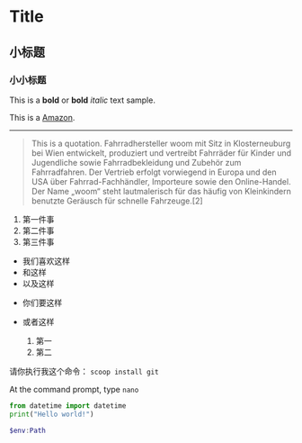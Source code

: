# Title

## 小标题

### 小小标题

This is a **bold** or __bold__  *italic* text sample.

This is a [Amazon](More.md).


---



> This is a quotation. Fahrradhersteller woom mit Sitz in Klosterneuburg bei Wien entwickelt, produziert und vertreibt Fahrräder für Kinder und Jugendliche sowie Fahrradbekleidung und Zubehör zum Fahrradfahren. Der Vertrieb erfolgt vorwiegend in Europa und den USA über Fahrrad-Fachhändler, Importeure sowie den Online-Handel. Der Name „woom“ steht lautmalerisch für das häufig von Kleinkindern benutzte Geräusch für schnelle Fahrzeuge.[2]

1. 第一件事
2. 第二件事
6. 第三件事

* 我们喜欢这样
* 和这样
* 以及这样

- 你们要这样
- 或者这样

    1. 第一
    2. 第二


请你执行我这个命令： `scoop install git`

At the command prompt, type `nano`

```python
from datetime import datetime
print("Hello world!")
```

```powershell
$env:Path
```

<img src="" />


